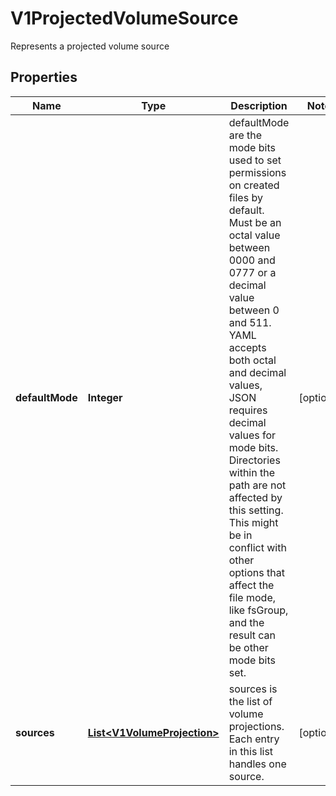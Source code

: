 

# V1ProjectedVolumeSource

Represents a projected volume source
## Properties

Name | Type | Description | Notes
------------ | ------------- | ------------- | -------------
**defaultMode** | **Integer** | defaultMode are the mode bits used to set permissions on created files by default. Must be an octal value between 0000 and 0777 or a decimal value between 0 and 511. YAML accepts both octal and decimal values, JSON requires decimal values for mode bits. Directories within the path are not affected by this setting. This might be in conflict with other options that affect the file mode, like fsGroup, and the result can be other mode bits set. |  [optional]
**sources** | [**List&lt;V1VolumeProjection&gt;**](V1VolumeProjection.md) | sources is the list of volume projections. Each entry in this list handles one source. |  [optional]



